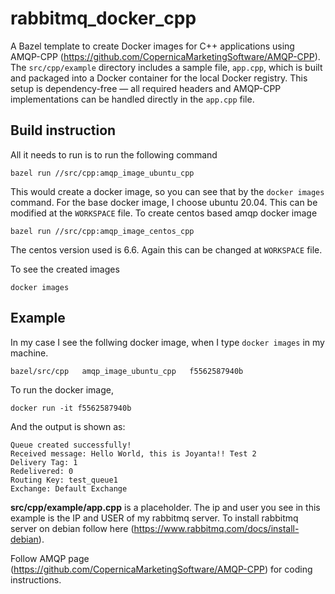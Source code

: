 # rabbitmq_docker_cpp
A Bazel template to create Docker images for C++ applications using AMQP-CPP (https://github.com/CopernicaMarketingSoftware/AMQP-CPP). The `src/cpp/example` directory includes a sample file, `app.cpp`, which is built and packaged into a Docker container for the local Docker registry. This setup is dependency-free — all required headers and AMQP-CPP implementations can be handled directly in the `app.cpp` file.

## Build instruction

All it needs to run is to run the following command
```
bazel run //src/cpp:amqp_image_ubuntu_cpp
```

This would create a docker image, so you can see that by the `docker images` command. For the base docker image, I choose ubuntu 20.04. This can be modified at the `WORKSPACE` file. To create centos based amqp docker image  
```
bazel run //src/cpp:amqp_image_centos_cpp
```
The centos version used is 6.6. Again this can be changed at `WORKSPACE` file.

To see the created images
```
docker images
```

## Example

In my case I see the follwing docker image, when I type `docker images` in my machine.
```
bazel/src/cpp   amqp_image_ubuntu_cpp   f5562587940b
```

To run the docker image, 
```
docker run -it f5562587940b
```

And the output is shown as:
```
Queue created successfully! 
Received message: Hello World, this is Joyanta!! Test 2
Delivery Tag: 1
Redelivered: 0
Routing Key: test_queue1
Exchange: Default Exchange
```
**src/cpp/example/app.cpp** is a placeholder. The ip and user you see in this example is the IP and USER of my rabbitmq server. To install rabbitmq server on debian follow here (https://www.rabbitmq.com/docs/install-debian).

Follow AMQP page (https://github.com/CopernicaMarketingSoftware/AMQP-CPP) for coding instructions. 
